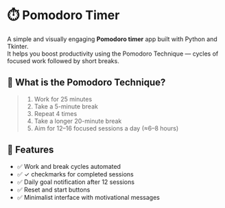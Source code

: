 # ⏱️ Pomodoro Timer

A simple and visually engaging **Pomodoro timer** app built with Python and Tkinter.  
It helps you boost productivity using the Pomodoro Technique — cycles of focused work 
followed by short breaks.

## 🧠 What is the Pomodoro Technique?

> 1. Work for 25 minutes  
> 2. Take a 5-minute break  
> 3. Repeat 4 times  
> 4. Take a longer 20-minute break  
> 5. Aim for 12–16 focused sessions a day (≈6–8 hours)

## 🚀 Features

- ✅ Work and break cycles automated
- ✅ ✓ checkmarks for completed sessions
- ✅ Daily goal notification after 12 sessions
- ✅ Reset and start buttons
- ✅ Minimalist interface with motivational messages
